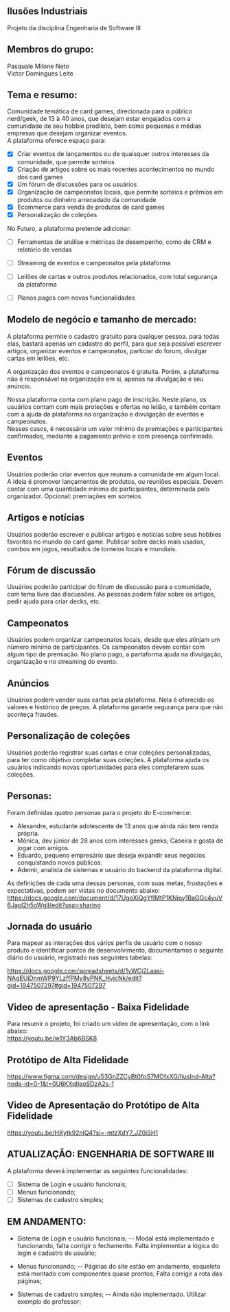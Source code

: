 ## Ilusões Industriais
Projeto da disciplina Engenharia de Software III

## Membros do grupo:  
Pasquale Milone Neto  
Victor Domingues Leite 

## Tema e resumo: 
Comunidade temática de card games, direcionada para o público nerd/geek, de 13 à 40 anos, que desejam estar engajados com a comunidade de seu hobbie predileto, bem como pequenas e médias empresas que desejam organizar eventos.  
A plataforma oferece espaço para:

- [x] Criar eventos de lançamentos ou de quaisquer outros interesses da comunidade, que permite sorteios
- [x] Criação de artigos sobre os mais recentes acontecimentos no mundo dos card games
- [x] Um fórum de discussões para os usuários
- [x] Organização de campeonatos locais, que permite sorteios e prêmios em produtos ou dinheiro arrecadado da comunidade
- [x] Ecommerce para venda de produtos de card games
- [x] Personalização de coleções

No Futuro, a plataforma pretende adicionar:
- [ ] Ferramentas de análise e métricas de desempenho, como de CRM e relatório de vendas
- [ ] Streaming de eventos e campeonatos pela plataforma
- [ ] Leilões de cartas e outros produtos relacionados, com total segurança da plataforma
- [ ] Planos pagos com novas funcionalidades


## Modelo de negócio e tamanho de mercado: 
A plataforma permite o cadastro gratuito para qualquer pessoa. para todas elas, bastará apenas um cadastro do perfil, para que seja possível escrever artigos, organizar eventos e campeonatos, particiar do forum, divulgar cartas em leilões, etc.  

A organização dos eventos e campeonatos é gratuita. Porém, a plataforma não é responsável na organização em si, apenas na divulgação e seu anúncio. 

Nossa plataforma conta com plano pago de inscrição. Neste plano, os usuários contam com mais proteções e ofertas no leilão, e também contam com a ajuda da plataforma na organização e divulgação de eventos e campeonatos.  
Nesses casos, é necessário um valor mínimo de premiações e participantes confirmados, mediante a pagamento prévio e com presença confirmada.


## Eventos  
Usuários poderão criar eventos que reunam a comunidade em algum local. A ideia é promover lançamentos de produtos, ou reuniões especiais. Devem contar com uma quantidade mínima de participantes, determinada pelo organizador. Opcional: premiações em sorteios.

## Artigos e notícias  
Usuários poderão escrever e publicar artigos e notícias sobre seus hobbies favoritos no mundo do card game. Publicar sobre decks mais usados, combos em jogos, resultados de torneios locais e mundiais.

## Fórum de discussão  
Usuários poderão participar do fórum de discussão para a comunidade, com tema livre das discussões. As pessoas podem falar sobre os artigos, pedir ajuda para criar decks, etc.

## Campeonatos  
Usuários podem organizar campeonatos locais, desde que eles atinjam um número mínimo de participantes. Os campeonatos devem contar com algum tipo de premiação. No plano pago, a partaforma ajuda na divulgação, organização e no streaming do evento.

## Anúncios  
Usuários podem vender suas cartas pela plataforma. Nela é oferecido os valores e histórico de preços. A plataforma garante segurança para que não aconteça fraudes.

## Personalização de coleções  
Usuários poderão registrar suas cartas e criar coleções personalizadas, para ter como objetivo completar suas coleções. A plataforma ajuda os usuários indicando novas oportunidades para eles completarem suas coleções.

## Personas: 
Foram definidas quatro personas para o projeto do E-commerce:  
- Alexandre, estudante adolescente de 13 anos que ainda não tem renda própria.    
- Mônica, dev júnior de 28 anos com interesses geeks; Caseira e gosta de jogar com amigos.    
- Eduardo, pequeno empresário que deseja expandir seus negócios conquistando novos públicos.  
- Ademir, analista de sistemas e usuário do backend da plataforma digital.  

As definições de cada uma dessas personas, com suas metas, frustações e expectativas, podem ser vistas no documento abaixo:  
https://docs.google.com/document/d/17UgoXiQgYflMtP1KNipy1BaGGc4yuV6Japl2h5oWglI/edit?usp=sharing  

## Jornada do usuário
Para mapear as interações dos vários perfis de usuário com o nosso produto e identificar pontos de desenvolvimento, documentamos o seguinte diário do usuário, registrado nas seguintes tabelas:
 
https://docs.google.com/spreadsheets/d/1yWCj2Laasi-NAgEUjDnmWP9YLzffPMy8yPNK_HvjcNk/edit?gid=1947507297#gid=1947507297

## Video de apresentação - Baixa Fidelidade

Para resumir o projeto, foi criado um video de apresentação, com o link abaixo:  
https://youtu.be/w1Y3Ab6BSK8

## Protótipo de Alta Fidelidade
https://www.figma.com/design/u53GnZZCyBt0fpS7MOfxXG/IlusInd-Alta?node-id=0-1&t=0U6KXqIIeoSDzA2s-1

## Video de Apresentação do Protótipo de Alta Fidelidade
https://youtu.be/HXytk92nlQ4?si=-mtzXdY7_JZ0iSH1

## ATUALIZAÇÃO: ENGENHARIA DE SOFTWARE III 

A plataforma deverá implementar as seguintes funcionalidades:
- [ ] Sistema de Login e usuário funcionais;
- [ ] Menus funcionando;
- [ ] Sistemas de cadastro simples;

## EM ANDAMENTO: 
- Sistema de Login e usuário funcionais; 
    -- Modal está implementado e funcionando, falta corrigir o fechamento. Falta implementar
    a lógica do login e cadastro de usuário;

- Menus funcionando; 
    -- Páginas do site estão em andamento, esqueleto está montado com componentes quase prontos;
    Falta corrigir a rota das páginas;

- Sistemas de cadastro simples; 
    -- Ainda não implementado. Utilizar exemplo do professor;